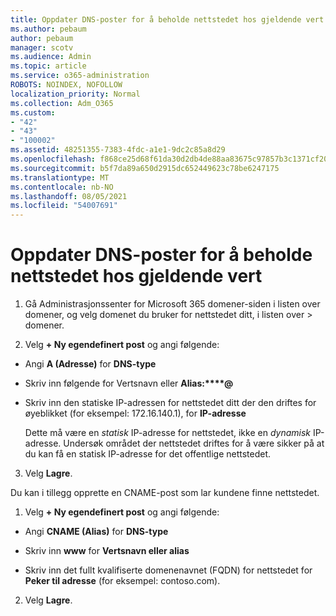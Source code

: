 ```yaml
---
title: Oppdater DNS-poster for å beholde nettstedet hos gjeldende vert
ms.author: pebaum
author: pebaum
manager: scotv
ms.audience: Admin
ms.topic: article
ms.service: o365-administration
ROBOTS: NOINDEX, NOFOLLOW
localization_priority: Normal
ms.collection: Adm_O365
ms.custom:
- "42"
- "43"
- "100002"
ms.assetid: 48251355-7383-4fdc-a1e1-9dc2c85a8d29
ms.openlocfilehash: f868ce25d68f61da30d2db4de88aa83675c97857b3c1371cf2039e0b03895a64
ms.sourcegitcommit: b5f7da89a650d2915dc652449623c78be6247175
ms.translationtype: MT
ms.contentlocale: nb-NO
ms.lasthandoff: 08/05/2021
ms.locfileid: "54007691"
---
```

# <a name="update-dns-records-to-keep-your-website-with-your-current-hosting-provider"></a>Oppdater DNS-poster for å beholde nettstedet hos gjeldende vert

1. Gå Administrasjonssenter for Microsoft 365 domener-siden i listen over domener, og velg domenet du bruker for nettstedet ditt, i listen over  >  [](https://admin.microsoft.com/Adminportal#/Domains) domener.

2. Velg **+ Ny egendefinert post** og angi følgende:

  - Angi **A (Adresse)** for **DNS-type**

  - Skriv inn følgende for Vertsnavn eller **Alias:****@**

  - Skriv inn den statiske IP-adressen for nettstedet ditt der den driftes for øyeblikket (for eksempel: 172.16.140.1), for **IP-adresse**

    Dette må være en  *statisk*  IP-adresse for nettstedet, ikke en  *dynamisk*  IP-adresse. Undersøk området der nettstedet driftes for å være sikker på at du kan få en statisk IP-adresse for det offentlige nettstedet.

3. Velg **Lagre**.

Du kan i tillegg opprette en CNAME-post som lar kundene finne nettstedet.
  
1. Velg **+ Ny egendefinert post** og angi følgende:

  - Angi **CNAME (Alias)** for **DNS-type**

  - Skriv inn **www** for **Vertsnavn eller alias**

  - Skriv inn det fullt kvalifiserte domenenavnet (FQDN) for nettstedet for **Peker til adresse** (for eksempel: contoso.com).

2. Velg **Lagre**.

